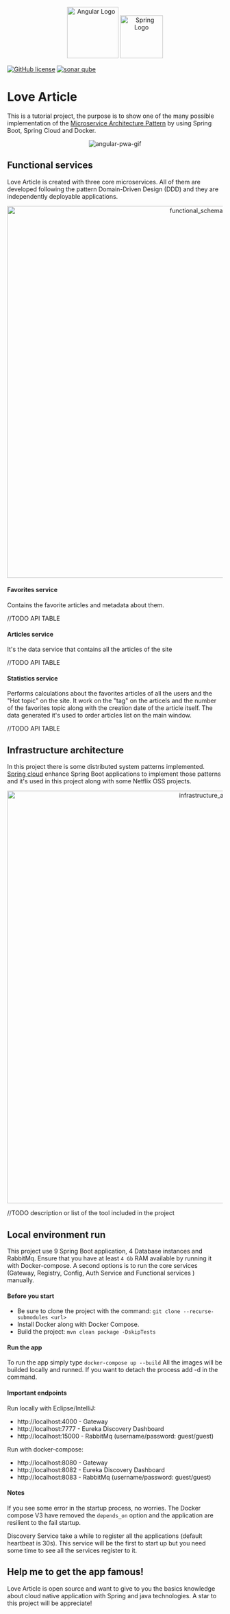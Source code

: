 <p align="center">
  <a target="_blank"><img src="https://angular.io/assets/images/logos/angular/angular_solidBlack.png" width="120" alt="Angular Logo" /></a>
<a target="_blank"><img src="https://spring.io/images/projects/spring-edf462fec682b9d48cf628eaf9e19521.svg" width="100" alt="Spring Logo" /></a>
</p>


[![GitHub license](https://img.shields.io/github/license/mashape/apistatus.svg)](https://github.com/fedexu/love-article/blob/master/LICENSE)
[![sonar qube](https://sonarcloud.io/api/project_badges/measure?project=fedexu_love-article&metric=alert_status)](https://sonarcloud.io/dashboard?id=fedexu_love-article)

# Love Article

This is a tutorial project, the purpose is to show one of the many possible implementation of the <a target="_blank" rel="noopener noreferrer" href="http://martinfowler.com/microservices/">Microservice Architecture Pattern</a> by using Spring Boot, Spring Cloud and Docker.

<p align="center">
  <a target="_blank"><img src="https://user-images.githubusercontent.com/22296699/74551163-fd12c600-4f52-11ea-8343-a66c0a87759c.gif" alt="angular-pwa-gif" /></a>
</p>


## Functional services

Love Article is created with three core microservices. All of them are developed following the pattern Domain-Driven Design (DDD) and they are independently deployable applications.

<p align="center">
  <img width="868" alt="functional_schema" src="https://user-images.githubusercontent.com/22296699/74650581-54e34400-5182-11ea-9a57-49156563b088.png">
</p>

#### Favorites service
Contains the favorite articles and metadata about them.

//TODO API TABLE

#### Articles service
It's the data service that contains all the articles of the site

//TODO API TABLE

#### Statistics service
Performs calculations about the favorites articles of all the users and the "Hot topic" on the site. It work on the "tag" on the articels and the number of the favorites topic along with the creation date of the article itself. 
The data generated it's used to order articles list on the main window.

//TODO API TABLE

## Infrastructure architecture
In this project there is some distributed system patterns implemented. <a target="_blank" rel="noopener noreferrer" href="http://projects.spring.io/spring-cloud/">Spring cloud</a> enhance Spring Boot applications to implement those patterns and it's used in this project along with some Netflix OSS projects.

<p align="center">
  <img width="963" alt="infrastructure_architecture" src="https://user-images.githubusercontent.com/22296699/74650527-3bda9300-5182-11ea-9896-b8eea0d8b2e3.png">
</p>

//TODO description or list of the tool included in the project


## Local environment run

This project use 9 Spring Boot application, 4 Database instances and RabbitMq.
Ensure that you have at least `4 Gb` RAM available by running it with Docker-compose. A second options is to run the core services (Gateway, Registry, Config, Auth Service and Functional services ) manually.

#### Before you start

- Be sure to clone the project with the command: `git clone --recurse-submodules <url>`
- Install Docker along with Docker Compose.
- Build the project: `mvn clean package -DskipTests`

#### Run the app

To run the app simply type `docker-compose up --build`
All the images will be builded locally and runned. If you want to detach the process add -d in the command.

#### Important endpoints

Run locally with Eclipse/IntelliJ:
- http://localhost:4000 - Gateway
- http://localhost:7777 - Eureka Discovery Dashboard
- http://localhost:15000 - RabbitMq (username/password: guest/guest)

Run with docker-compose:
- http://localhost:8080 - Gateway
- http://localhost:8082 - Eureka Discovery Dashboard
- http://localhost:8083 - RabbitMq (username/password: guest/guest)


#### Notes
If you see some error in the startup process, no worries. The Docker compose V3 have removed the `depends_on` option and the application are resilient to the fail startup.

Discovery Service take a while to register all the applications (default heartbeat is 30s). This service will be the first to start up but you need some time to see all the services register to it.

## Help me to get the app famous!

Love Article is open source and want to give to you the basics knowledge about cloud native application with Spring and java technologies. A star to this project will be appreciate!


